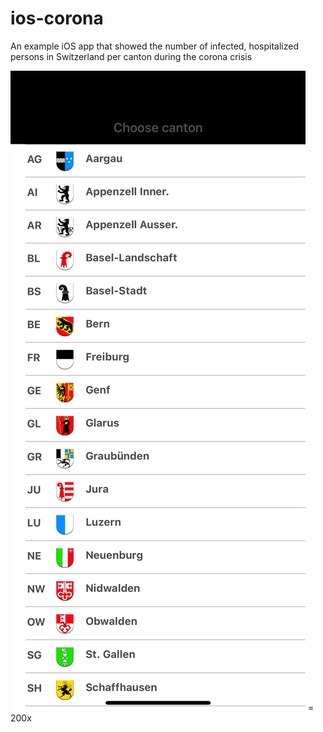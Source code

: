 # ios-corona
An example iOS app that showed the number of infected, hospitalized persons in Switzerland per canton during the corona crisis

![Cantons](/Screenshots/Cantons.png "Choose canton") = 200x

